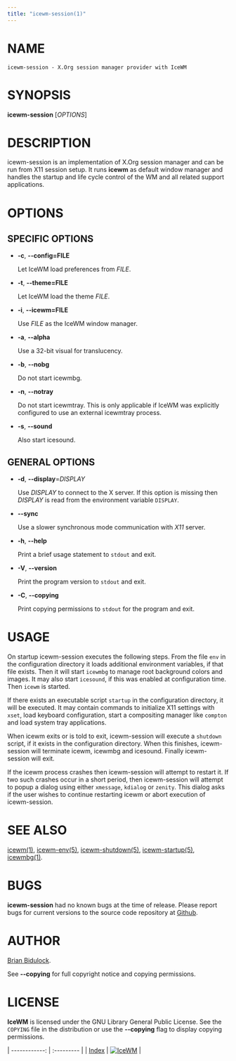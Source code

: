 ```yaml
---
title: "icewm-session(1)"
---
```

# NAME

    icewm-session - X.Org session manager provider with IceWM

# SYNOPSIS

**icewm-session** \[_OPTIONS_\]

# DESCRIPTION

icewm-session is an implementation of X.Org session manager and can be
run from X11 session setup. It runs **icewm** as default window manager
and handles the startup and life cycle control of the WM and all related
support applications.

# OPTIONS

## SPECIFIC OPTIONS

- **-c**, **--config=FILE**

    Let IceWM load preferences from _FILE_.

- **-t**, **--theme=FILE**

    Let IceWM load the theme _FILE_.

- **-i**, **--icewm=FILE**

    Use _FILE_ as the IceWM window manager.

- **-a**, **--alpha**

    Use a 32-bit visual for translucency.

- **-b**, **--nobg**

    Do not start icewmbg.

- **-n**, **--notray**

    Do not start icewmtray.
    This is only applicable if IceWM was explicitly configured
    to use an external icewmtray process.

- **-s**, **--sound**

    Also start icesound.

## GENERAL OPTIONS

- **-d**, **--display**=_DISPLAY_

    Use _DISPLAY_ to connect to the X server.
    If this option is missing then _DISPLAY_
    is read from the environment variable `DISPLAY`.

- **--sync**

    Use a slower synchronous mode communication with _X11_ server.

- **-h**, **--help**

    Print a brief usage statement to `stdout` and exit.

- **-V**, **--version**

    Print the program version to `stdout` and exit.

- **-C**, **--copying**

    Print copying permissions to `stdout` for the program and exit.

# USAGE

On startup icewm-session executes the following steps.
From the file `env` in the configuration directory
it loads additional environment variables, if that file exists.
Then it will start `icewmbg` to manage root background colors and images.
It may also start `icesound`, if this was enabled at configuration time.
Then `icewm` is started.

If there exists an executable script `startup` in the configuration
directory, it will be executed. It may contain commands to initialize X11
settings with `xset`, load keyboard configuration, start a compositing
manager like `compton` and load system tray applications.

When icewm exits or is told to exit, icewm-session will execute
a `shutdown` script, if it exists in the configuration directory.
When this finishes, icewm-session will terminate icewm, icewmbg
and icesound. Finally icewm-session will exit.

If the icewm process crashes then icewm-session will attempt to restart
it. If two such crashes occur in a short period, then icewm-session will
attempt to popup a dialog using either `xmessage`, `kdialog` or
`zenity`.  This dialog asks if the user wishes to continue restarting
icewm or abort execution of icewm-session.

# SEE ALSO

[icewm(1)](icewm),
[icewm-env(5)](icewm-env),
[icewm-shutdown(5)](icewm-shutdown),
[icewm-startup(5)](icewm-startup),
[icewmbg(1)](icewmbg).

# BUGS

**icewm-session** had no known bugs at the time of release.  Please report bugs
for current versions to the source code repository at
[Github](https://github.com/bbidulock/icewm/issues).

# AUTHOR

[Brian Bidulock](mailto:bidulock@openss7.org).

See **--copying** for full copyright notice and copying permissions.

# LICENSE

**IceWM** is licensed under the GNU Library General Public License.
See the `COPYING` file in the distribution or use the **--copying** flag
to display copying permissions.

| ------------: | :--------- |
| [Index](/man) | [![IceWM](/images/logom.jpg "ice-wm.org")](https://ice-wm.org "ice-wm.org") |
